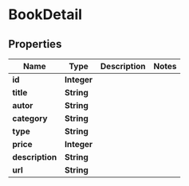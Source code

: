 

# BookDetail

## Properties

Name | Type | Description | Notes
------------ | ------------- | ------------- | -------------
**id** | **Integer** |  | 
**title** | **String** |  | 
**autor** | **String** |  | 
**category** | **String** |  | 
**type** | **String** |  | 
**price** | **Integer** |  | 
**description** | **String** |  | 
**url** | **String** |  | 



